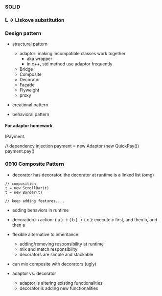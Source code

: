 ### SOLID

### L -> Liskove substitution

### Design pattern

- structural pattern

  - adaptor: making incompatible classes work together
    - aka wrapper
    - in c++, std method use adaptor frequently
  - Bridge
  - Composite
  - Decorator
  - Façade
  - Flyweight
  - proxy

- creational pattern
- behavioral pattern

#### For adaptor homework

IPayment.

// dependency injection
payment = new Adaptor (new QuickPay())
payment.pay()

### 0910 Composite Pattern

- decorator has decorator. the decorator at runtime is a linked list (omg)

```
// composition
t = new ScrollBar(t)
t = new Border(t)

// keep adding features....
```

- adding behaviors in runtime
- decoration in action: ( a ) -> ( b ) -> ( c ): execute c first, and then b, and then a
- flexible alternative to inheritance:

  - adding/removing responsibility at runtime
  - mix and match responsibility
  - decorators are simple and stackable

- can mix composite with decorators (ugly)
- adaptor vs. decorator
  - adaptor is altering existing functionalities
  - decorator is adding new functionalities
